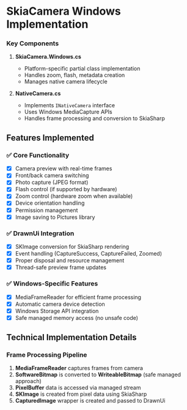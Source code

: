 # SkiaCamera Windows Implementation

### Key Components

1. **SkiaCamera.Windows.cs**
   - Platform-specific partial class implementation
   - Handles zoom, flash, metadata creation
   - Manages native camera lifecycle

2. **NativeCamera.cs**
   - Implements `INativeCamera` interface
   - Uses Windows MediaCapture APIs
   - Handles frame processing and conversion to SkiaSharp

## Features Implemented

### ✅ Core Functionality
- [x] Camera preview with real-time frames
- [x] Front/back camera switching
- [x] Photo capture (JPEG format)
- [x] Flash control (if supported by hardware)
- [x] Zoom control (hardware zoom when available)
- [x] Device orientation handling
- [x] Permission management
- [x] Image saving to Pictures library

### ✅ DrawnUi Integration
- [x] SKImage conversion for SkiaSharp rendering
- [x] Event handling (CaptureSuccess, CaptureFailed, Zoomed)
- [x] Proper disposal and resource management
- [x] Thread-safe preview frame updates

### ✅ Windows-Specific Features
- [x] MediaFrameReader for efficient frame processing
- [x] Automatic camera device detection
- [x] Windows Storage API integration
- [x] Safe managed memory access (no unsafe code)

## Technical Implementation Details

### Frame Processing Pipeline

1. **MediaFrameReader** captures frames from camera
2. **SoftwareBitmap** is converted to **WriteableBitmap** (safe managed approach)
3. **PixelBuffer** data is accessed via managed stream
4. **SKImage** is created from pixel data using SkiaSharp
5. **CapturedImage** wrapper is created and passed to DrawnUi
 
 

